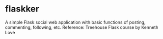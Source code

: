 # flaskker
A simple Flask social web application with basic functions of posting, commenting, following, etc. Reference: Treehouse Flask course by Kenneth Love
